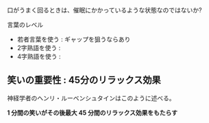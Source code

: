 


口がうまく回るときは、催眠にかかっているような状態なのではないか?





言葉のレベル

- 若者言葉を使う : ギャップを狙うならあり
- 2字熟語を使う : 
- 4字熟語を使う : 






## 笑いの重要性 : 45分のリラックス効果

神経学者のヘンリ・ルーベンシュタインはこのように述べる。

**1 分間の笑いがその後最大 45 分間のリラックス効果をもたらす**


